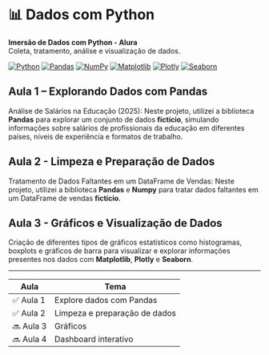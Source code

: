 # 📊 Dados com Python

**Imersão de Dados com Python - Alura**  
Coleta, tratamento, análise e visualização de dados.

[![Python](https://img.shields.io/badge/Python-3776AB?style=for-the-badge&logo=python&logoColor=white)](https://www.python.org/)
[![Pandas](https://img.shields.io/badge/Pandas-150458?style=for-the-badge&logo=pandas&logoColor=white)](https://pandas.pydata.org/)
[![NumPy](https://img.shields.io/badge/NumPy-013243?style=for-the-badge&logo=numpy&logoColor=white)](https://numpy.org/)
[![Matplotlib](https://img.shields.io/badge/Matplotlib-11557C?style=for-the-badge&logo=matplotlib&logoColor=white)](https://matplotlib.org/)
[![Plotly](https://img.shields.io/badge/Plotly-3F4F75?style=for-the-badge&logo=plotly&logoColor=white)](https://plotly.com/)
[![Seaborn](https://img.shields.io/badge/Seaborn-3C7EBB?style=for-the-badge&logo=seaborn&logoColor=white)](https://seaborn.pydata.org/)

## Aula 1 – Explorando Dados com Pandas
Análise de Salários na Educação (2025): Neste projeto, utilizei a biblioteca **Pandas** para explorar um conjunto de dados **fictício**, simulando informações sobre salários de profissionais da educação em diferentes países, níveis de experiência e formatos de trabalho.

## Aula 2 - Limpeza e Preparação de Dados
Tratamento de Dados Faltantes em um DataFrame de Vendas: Neste projeto, utilizei a biblioteca **Pandas** e **Numpy** para tratar dados faltantes em um DataFrame de vendas **fictício**.

## Aula 3 - Gráficos e Visualização de Dados
Criação de diferentes tipos de gráficos estatísticos como histogramas, boxplots e gráficos de barra para visualizar e explorar informações presentes nos dados com **Matplotlib**, **Plotly** e **Seaborn**.

---

| Aula | Tema
|------|------|
| ✅ Aula 1 | Explore dados com Pandas |
| ✅ Aula 2 | Limpeza e preparação de dados |
| 🔜 Aula 3 | Gráficos |
| 🔜 Aula 4 | Dashboard interativo |
